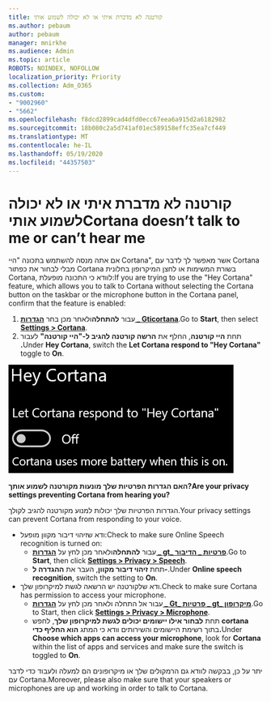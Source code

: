 ```yaml
---
title: קורטנה לא מדברת איתי או לא יכולה לשמוע אותי
ms.author: pebaum
author: pebaum
manager: mnirkhe
ms.audience: Admin
ms.topic: article
ROBOTS: NOINDEX, NOFOLLOW
localization_priority: Priority
ms.collection: Adm_O365
ms.custom:
- "9002960"
- "5662"
ms.openlocfilehash: f8dcd2899cad4dfd0ecc67eea6a915d2a6182982
ms.sourcegitcommit: 18b080c2a5d741af01ec589158effc35ea7cf449
ms.translationtype: MT
ms.contentlocale: he-IL
ms.lasthandoff: 05/19/2020
ms.locfileid: "44357503"
---
```

# <a name="cortana-doesnt-talk-to-me-or-cant-hear-me"></a><span data-ttu-id="b8e4b-102">קורטנה לא מדברת איתי או לא יכולה לשמוע אותי</span><span class="sxs-lookup"><span data-stu-id="b8e4b-102">Cortana doesn’t talk to me or can’t hear me</span></span>

<span data-ttu-id="b8e4b-103">אם אתה מנסה להשתמש בתכונה "היי Cortana", אשר מאפשר לך לדבר עם Cortana מבלי לבחור את כפתור Cortana בשורת המשימות או לחצן המיקרופון בחלונית Cortana, לוודא כי התכונה מופעלת:</span><span class="sxs-lookup"><span data-stu-id="b8e4b-103">If you are trying to use the "Hey Cortana" feature, which allows you to talk to Cortana without selecting the Cortana button on the taskbar or the microphone button in the Cortana panel, confirm that the feature is enabled:</span></span>

1. <span data-ttu-id="b8e4b-104">עבור **להתחלה**ולאחר מכן בחר **[הגדרות _ Gticortana](ms-settings:cortana?activationSource=GetHelp)**.</span><span class="sxs-lookup"><span data-stu-id="b8e4b-104">Go to **Start**, then select **[Settings > Cortana](ms-settings:cortana?activationSource=GetHelp)**.</span></span>
2. <span data-ttu-id="b8e4b-105">תחת **היי קורטנה**, החלף את **הרשה קורטנה להגיב ל-"היי קורטנה"** לעבור **.**</span><span class="sxs-lookup"><span data-stu-id="b8e4b-105">Under **Hey Cortana**, switch the **Let Cortana respond to "Hey Cortana"** toggle to **On**.</span></span>

![היי קורטנה](media/hey-cortana.png)

<span data-ttu-id="b8e4b-107">**האם הגדרות הפרטיות שלך מונעות מקורטנה לשמוע אותך?**</span><span class="sxs-lookup"><span data-stu-id="b8e4b-107">**Are your privacy settings preventing Cortana from hearing you?**</span></span>

<span data-ttu-id="b8e4b-108">הגדרות הפרטיות שלך יכולות למנוע מקורטנה להגיב לקולך.</span><span class="sxs-lookup"><span data-stu-id="b8e4b-108">Your privacy settings can prevent Cortana from responding to your voice.</span></span>
- <span data-ttu-id="b8e4b-109">ודא שזיהוי דיבור מקוון מופעל:</span><span class="sxs-lookup"><span data-stu-id="b8e4b-109">Check to make sure Online Speech recognition is turned on:</span></span>
    - <span data-ttu-id="b8e4b-110">עבור **להתחלה**ולאחר מכן לחץ על **[הגדרות _ gt_ פרטיות _ הדיבור](ms-settings:privacy-speech?activationSource=GetHelp)**.</span><span class="sxs-lookup"><span data-stu-id="b8e4b-110">Go to **Start**, then click **[Settings > Privacy > Speech](ms-settings:privacy-speech?activationSource=GetHelp)**.</span></span>
    - <span data-ttu-id="b8e4b-111">תחת **זיהוי דיבור מקוון**, העבר את **ההגדרה ל-**.</span><span class="sxs-lookup"><span data-stu-id="b8e4b-111">Under **Online speech recognition**, switch the setting to **On**.</span></span>
- <span data-ttu-id="b8e4b-112">ודא שלקורטנה יש הרשאה לגשת למיקרופון שלך.</span><span class="sxs-lookup"><span data-stu-id="b8e4b-112">Check to make sure Cortana has permission to access your microphone.</span></span> 
    - <span data-ttu-id="b8e4b-113">עבור אל התחלה ולאחר מכן לחץ על **[הגדרות _ Gt_ פרטיות _ gt_ מיקרופון](ms-settings:privacy-microphone?activationSource=GetHelp)**.</span><span class="sxs-lookup"><span data-stu-id="b8e4b-113">Go to Start, then click **[Settings > Privacy > Microphone](ms-settings:privacy-microphone?activationSource=GetHelp)**.</span></span>
    - <span data-ttu-id="b8e4b-114">תחת **לבחור אילו יישומים יכולים לגשת למיקרופון שלך**, לחפש **cortana** בתוך רשימת היישומים והשירותים וודא כי המתג **הוא החליף כדי.**</span><span class="sxs-lookup"><span data-stu-id="b8e4b-114">Under **Choose which apps can access your microphone**, look for **Cortana** within the list of apps and services and make sure the switch is toggled to **On**.</span></span>

<span data-ttu-id="b8e4b-115">יתר על כן, בבקשה לוודא גם הרמקולים שלך או מיקרופונים הם למעלה ולעבוד כדי לדבר עם Cortana.</span><span class="sxs-lookup"><span data-stu-id="b8e4b-115">Moreover, please also make sure that your speakers or microphones are up and working in order to talk to Cortana.</span></span>
